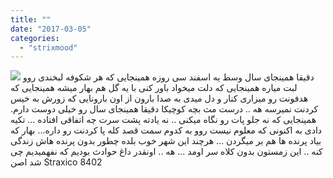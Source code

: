 ```yaml
---
title: ""
date: "2017-03-05"
categories: 
  - "strixmood"
---
```


[![](http://localhost/wp-content/uploads/2017/06/985896-300x300.png)](http://localhost/wp-content/uploads/2017/06/985896.png) دقیقا همینجای سال وسط یه اسفند سی روزه همینجایی که هر شکوفه لبخندی روو لبت میاره همینجایی که دلت میخواد باور کنی با یه گل هم بهار میشه همینجایی که هدفونت رو میزاری کنار و دل میدی به صدا بارون از اون بارونایی که زورش به خیس کردنت نمیرسه هه .. درست مث بچه کوچیکا دقیقا همینجای سال رو خیلی دوست دارم. همینجایی که نه جلو پات رو نگاه میکنی .. نه یادته پشت سرت چه اتفاقی افتاده ... تکیه دادی به اکنونی که معلوم نیست روو به کدوم سمت قصد کله پا کردنت رو داره... بهار که بیاد پرنده ها هم بر میگردن ... هرچند این شهر خوب بلده چطور بدون پرنده هاش زندگی کنه .. این زمستون بدون کلاه سر اومد ... هه .. اونقدر داغ حوادث بودیم که نفهمیدیم چی شد اصن Straxico 8402
